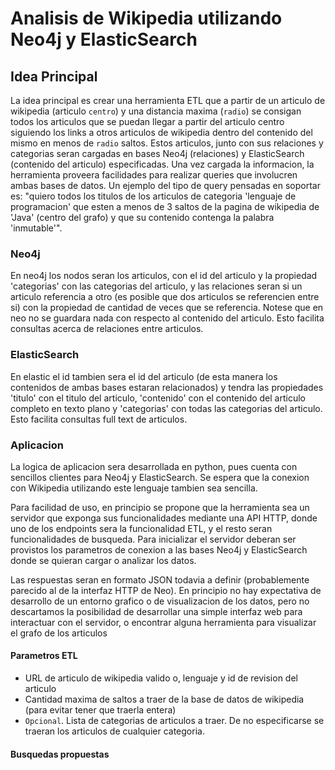 # Analisis de Wikipedia utilizando Neo4j y ElasticSearch

## Idea Principal
La idea principal es crear una herramienta ETL que a partir de un articulo de wikipedia (articulo `centro`) y una distancia maxima (`radio`) se consigan todos los articulos que se puedan llegar a partir del articulo centro siguiendo los links a otros articulos de wikipedia dentro del contenido del mismo en menos de `radio` saltos. Estos articulos, junto con sus relaciones y categorias seran cargadas en bases Neo4j (relaciones) y ElasticSearch (contenido del articulo) especificadas.
Una vez cargada la informacion, la herramienta proveera facilidades para realizar queries que involucren ambas bases de datos. Un ejemplo del tipo de query pensadas en soportar es: "quiero todos los titulos de los articulos de categoria 'lenguaje de programacion' que esten a menos de 3 saltos de la pagina de wikipedia de 'Java' (centro del grafo) y que su contenido contenga la palabra 'inmutable'".

### Neo4j
En neo4j los nodos seran los articulos, con el id del articulo y la propiedad 'categorias' con las categorias del articulo, y las relaciones seran si un articulo referencia a otro (es posible que dos articulos se referencien entre si) con la propiedad de cantidad de veces que se referencia. Notese que en neo no se guardara nada con respecto al contenido del articulo. Esto facilita consultas acerca de relaciones entre articulos.

### ElasticSearch
En elastic el id tambien sera el id del articulo (de esta manera los contenidos de ambas bases estaran relacionados) y tendra las propiedades 'titulo' con el titulo del articulo, 'contenido' con el contenido del articulo completo en texto plano y 'categorias' con todas las categorias del articulo. Esto facilita consultas full text de articulos.

### Aplicacion
La logica de aplicacion sera desarrollada en python, pues cuenta con sencillos clientes para Neo4j y ElasticSearch. Se espera que la conexion con Wikipedia utilizando este lenguaje tambien sea sencilla.

Para facilidad de uso, en principio se propone que la herramienta sea un servidor que exponga sus funcionalidades mediante una API HTTP, donde uno de los endpoints sera la funcionalidad ETL, y el resto seran funcionalidades de busqueda. Para inicializar el servidor deberan ser provistos los parametros de conexion a las bases Neo4j y ElasticSearch donde se quieran cargar o analizar los datos.

Las respuestas seran en formato JSON todavia a definir (probablemente parecido al de la interfaz HTTP de Neo).
En principio no hay expectativa de desarrollo de un entorno grafico o de visualizacion de los datos, pero no descartamos la posibilidad de desarrollar una simple interfaz web para interactuar con el servidor, o encontrar alguna herramienta para visualizar el grafo de los articulos

#### Parametros ETL
  - URL de articulo de wikipedia valido o, lenguaje y id de revision del articulo
  - Cantidad maxima de saltos a traer de la base de datos de wikipedia (para evitar tener que traerla entera)
  - `Opcional`. Lista de categorias de articulos a traer. De no especificarse se traeran los articulos de cualquier categoria.

#### Busquedas propuestas



